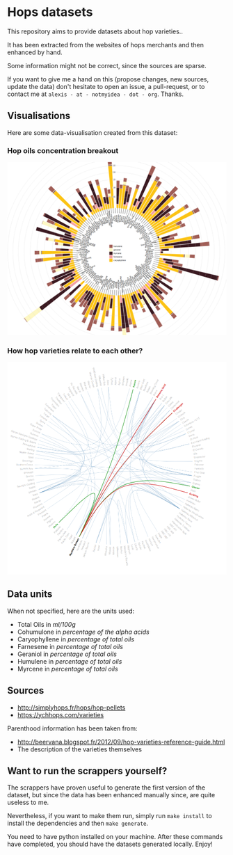 # Hops datasets

This repository aims to provide datasets about hop varieties..

It has been extracted from the websites of hops merchants and then enhanced by
hand.

Some information might not be correct, since the sources are sparse.

If you want to give me a hand on this (propose changes, new sources, update the data) don't hesitate to open an issue, a pull-request, or to contact me at
`alexis - at - notmyidea - dot - org`. Thanks.

## Visualisations

Here are some data-visualisation created from this dataset:

### Hop oils concentration breakout

[![/viz/oils/hops-oils-breakout.png?raw=true](/viz/oils/hops-oils-breakout.png?raw=true)](https://vieuxsinge.github.io/hops-datasets/viz/oils/)

### How hop varieties relate to each other?

[![/viz/lineage/lineage.png?raw=true](/viz/lineage/lineage.png?raw=true)](https://vieuxsinge.github.io/hops-datasets/viz/lineage/)

## Data units

When not specified, here are the units used:

- Total Oils in *ml/100g*
- Cohumulone in *percentage of the alpha acids*
- Caryophyllene in *percentage of total oils*
- Farnesene in *percentage of total oils*
- Geraniol in *percentage of total oils*
- Humulene in *percentage of total oils*
- Myrcene in *percentage of total oils*

## Sources

- http://simplyhops.fr/hops/hop-pellets
- https://ychhops.com/varieties

Parenthood information has been taken from:

- http://beervana.blogspot.fr/2012/09/hop-varieties-reference-guide.html
- The description of the varieties themselves


## Want to run the scrappers yourself?

The scrappers have proven useful to generate the first version of the dataset,
but since the data has been enhanced manually since, are quite useless to me.

Nevertheless, if you want to make them run, simply run `make install` to
install the dependencies and then `make generate`.

You need to have python installed on your machine. After these commands have completed, you should have the datasets generated locally. Enjoy!
